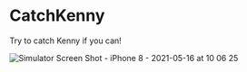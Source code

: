 # CatchKenny

Try to catch Kenny if you can!

![Simulator Screen Shot - iPhone 8 - 2021-05-16 at 10 06 25](https://user-images.githubusercontent.com/53323174/120395739-60f90380-c2ea-11eb-84f6-224aec7d821f.png)
